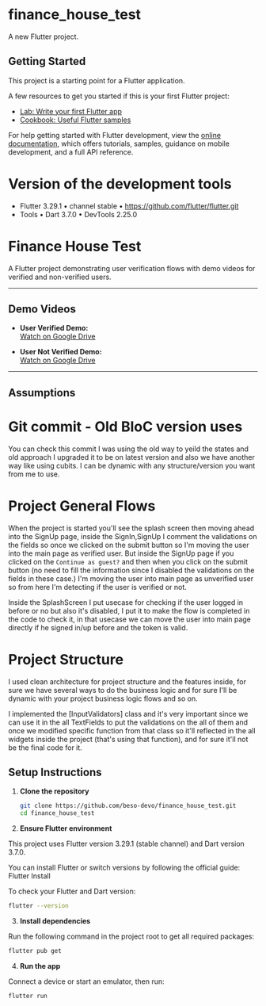 # finance_house_test

A new Flutter project.

## Getting Started

This project is a starting point for a Flutter application.

A few resources to get you started if this is your first Flutter project:

- [Lab: Write your first Flutter app](https://docs.flutter.dev/get-started/codelab)
- [Cookbook: Useful Flutter samples](https://docs.flutter.dev/cookbook)

For help getting started with Flutter development, view the
[online documentation](https://docs.flutter.dev/), which offers tutorials,
samples, guidance on mobile development, and a full API reference.

# Version of the development tools

- Flutter 3.29.1 • channel stable • https://github.com/flutter/flutter.git
- Tools • Dart 3.7.0 • DevTools 2.25.0


# Finance House Test

A Flutter project demonstrating user verification flows with demo videos for verified and non-verified users.

---

## Demo Videos

- **User Verified Demo:**  
  [Watch on Google Drive](https://drive.google.com/file/d/1ZtgTf1gDMI9C1-Ocd3K2tk7pkGZXofPk/view?usp=sharing)

- **User Not Verified Demo:**  
  [Watch on Google Drive](https://drive.google.com/file/d/1eSZNWA94Tz3jzH1oC94kk5kSAYY5qJ4M/view?usp=sharing)

---

## Assumptions
# Git commit - Old BloC version uses

You can check this commit I was using the old way to yeild the states and old approach
I upgraded it to be on latest version and also we have another way like using cubits.
I can be dynamic with any structure/version you want from me to use.

# Project General Flows

When the project is started you'll see the splash screen then moving ahead into the
SignUp page, inside the SignIn,SignUp I comment the validations on the fields so
once we clicked on the submit button so I'm moving the user into the main page as
verified user. But inside the SignUp page if you clicked on the `Continue as guest?`
and then when you click on the submit button (no need to fill the information since I disabled
the validations on the fields in these case.) I'm moving the user into main page as unverified
user so from here I'm detecting if the user is verified or not.

Inside the SplashScreen I put usecase for checking if the user logged in before or no but
also it's disabled, I put it to make the flow is completed in the code to check it, in that usecase
we can move the user into main page directly if he signed in/up before and the token is valid.

# Project Structure

I used clean architecture for project structure and the features inside, for sure we have 
several ways to do the business logic and for sure I'll be dynamic with your project 
business logic flows and so on.

I implemented the [InputValidators] class and it's very important since we can use it in
the all TextFields to put the validations on the all of them and once we modified specific
function from that class so it'll reflected in the all widgets inside the project
(that's using that function), and for sure it'll not be the final code for it.


## Setup Instructions

1. **Clone the repository**

   ```bash
   git clone https://github.com/beso-devo/finance_house_test.git
   cd finance_house_test
   ```
   
2. **Ensure Flutter environment**

This project uses Flutter version 3.29.1 (stable channel) and Dart version 3.7.0.

You can install Flutter or switch versions by following the official guide: Flutter Install

To check your Flutter and Dart version:

   ```bash
   flutter --version
   ```
   
3. **Install dependencies**

Run the following command in the project root to get all required packages:

   ```bash
   flutter pub get
   ```
4. **Run the app**

Connect a device or start an emulator, then run:
   ```bash
   flutter run
   ```
